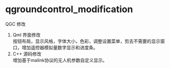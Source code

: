 # qgroundcontrol_modification             
QGC 修改	               
1. Qml 界面修改		  
	按钮布局，显示风格，字体大小，色彩，调整设置菜单，剪去不需要的显示窗口，增加遥控器模拟量数字显示和进度条。         
2. C++ 源码修改		                   
	增加基于malink协议的无人机参数自定义显示。		                                       
